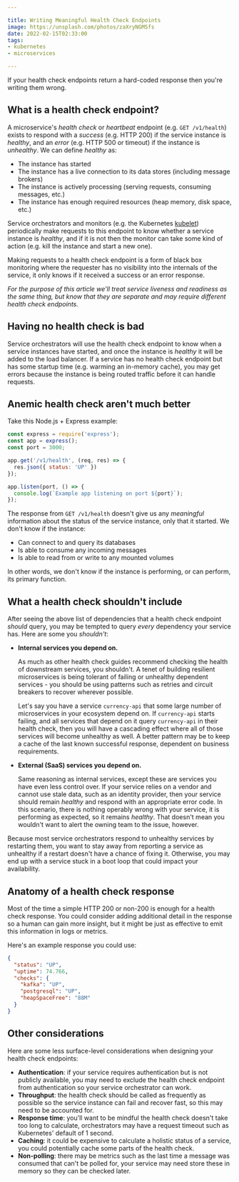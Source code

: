 ```yaml
---

title: Writing Meaningful Health Check Endpoints
image: https://unsplash.com/photos/zaXryNGMSfs
date: 2022-02-15T02:33:00
tags:
- kubernetes
- microservices

---
```


If your health check endpoints return a hard-coded response then you're writing them wrong.

## What is a health check endpoint?

A microservice's _health check_ or _heartbeat_ endpoint (e.g. `GET /v1/health`) exists to respond with a _success_ (e.g. HTTP 200) if the service instance is _healthy_, and an _error_ (e.g. HTTP 500 or timeout) if the instance is _unhealthy_. We can define _healthy_ as:

- The instance has started
- The instance has a live connection to its data stores (including message brokers)
- The instance is actively processing (serving requests, consuming messages, etc.)
- The instance has enough required resources (heap memory, disk space, etc.)

Service orchestrators and monitors (e.g. the Kubernetes [kubelet](https://kubernetes.io/docs/reference/command-line-tools-reference/kubelet/)) periodically make requests to this endpoint to know whether a service instance is _healthy_, and if it is not then the monitor can take some kind of action (e.g. kill the instance and start a new one).

Making requests to a health check endpoint is a form of black box monitoring where the requester has no visibility into the internals of the service, it only knows if it received a success or an error response.

_For the purpose of this article we'll treat service liveness and readiness as the same thing, but know that they are separate and may require different health check endpoints._

## Having no health check is bad

Service orchestrators will use the health check endpoint to know when a service instances have started, and once the instance is _healthy_ it will be added to the load balancer. If a service has no health check endpoint but has some startup time (e.g. warming an in-memory cache), you may get errors because the instance is being routed traffic before it can handle requests.

## Anemic health check aren't much better

Take this Node.js + Express example:

```javascript
const express = require('express');
const app = express();
const port = 3000;

app.get('/v1/health', (req, res) => {
  res.json({ status: 'UP' })
});

app.listen(port, () => {
  console.log(`Example app listening on port ${port}`);
});
```

The response from `GET /v1/health` doesn't give us any _meaningful_ information about the status of the service instance, only that it started. We don't know if the instance:

- Can connect to and query its databases
- Is able to consume any incoming messages
- Is able to read from or write to any mounted volumes

In other words, we don't know if the instance is performing, or can perform, its primary function.

## What a health check shouldn't include

After seeing the above list of dependencies that a health check endpoint _should_ query, you may be tempted to query _every_ dependency your service has. Here are some you _shouldn't_:

- **Internal services you depend on.**

  As much as other health check guides recommend checking the health of downstream services, you shouldn't. A tenet of building resilient microservices is being tolerant of failing or unhealthy dependent services - you should be using patterns such as retries and circuit breakers to recover wherever possible.

  Let's say you have a service `currency-api` that some large number of microservices in your ecosystem depend on. If `currency-api` starts failing, and all services that depend on it query `currency-api` in their health check, then you will have a cascading effect where all of those services will become unhealthy as well. A better pattern may be to keep a cache of the last known successful response, dependent on business requirements.

- **External (SaaS) services you depend on.**

  Same reasoning as internal services, except these are services you have even less control over. If your service relies on a vendor and cannot use stale data, such as an identity provider, then your service should remain _healthy_ and respond with an appropriate error code. In this scenario, there is nothing operably wrong with your service, it is performing as expected, so it remains _healthy_. That doesn't mean you wouldn't want to alert the owning team to the issue, however.

Because most service orchestrators respond to unhealthy services by restarting them, you want to stay away from reporting a service as unhealthy if a restart doesn't have a chance of fixing it. Otherwise, you may end up with a service stuck in a boot loop that could impact your availability.

## Anatomy of a health check response

Most of the time a simple HTTP 200 or non-200 is enough for a health check response. You could consider adding additional detail in the response so a human can gain more insight, but it might be just as effective to emit this information in logs or metrics.

Here's an example response you could use:

```json
{
  "status": "UP",
  "uptime": 74.766,
  "checks": {
    "kafka": "UP",
    "postgresql": "UP",
    "heapSpaceFree": "88M"
  }
}
```

## Other considerations

Here are some less surface-level considerations when designing your health check endpoints:

- **Authentication**: if your service requires authentication but is not publicly available, you may need to exclude the health check endpoint from authentication so your service orchestrator can work.
- **Throughput**: the health check should be called as frequently as possible so the service instance can fail and recover fast, so this may need to be accounted for.
- **Response time**: you'll want to be mindful the health check doesn't take too long to calculate, orchestrators may have a request timeout such as Kubernetes' default of 1 second.
- **Caching**: it could be expensive to calculate a holistic status of a service, you could potentially cache some parts of the health check.
- **Non-polling**: there may be metrics such as the last time a message was consumed that can't be polled for, your service may need store these in memory so they can be checked later.
